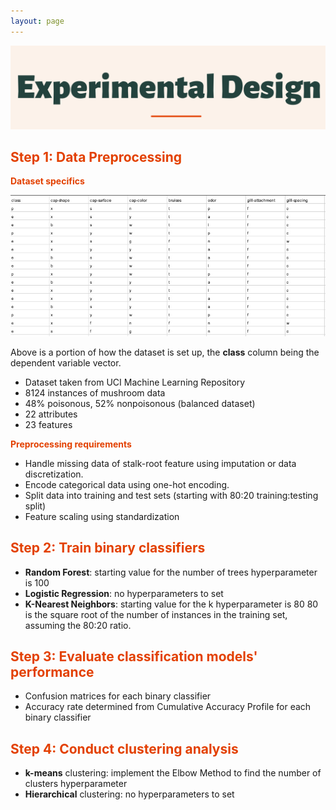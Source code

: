 ```yaml
---
layout: page
---
```

![alt-text-1](/assets/img/ED2.png "title") 

## <font color="#E34000"><b>Step 1: Data Preprocessing</b></font>
<p>
<font color="#E34000"><b>Dataset specifics</b></font>

![alt-text-1](/assets/img/Dataset.jpg "title") 

Above is a portion of how the dataset is set up, the <b>class</b> column being the dependent variable vector.
- Dataset taken from UCI Machine Learning Repository
- 8124 instances of mushroom data
- 48% poisonous, 52% nonpoisonous (balanced dataset)
- 22 attributes
- 23 features
</p>
<font color="#E34000"><b>Preprocessing requirements</b></font>

- Handle missing data of stalk-root feature using imputation or data discretization.
- Encode categorical data using one-hot encoding.
- Split data into training and test sets (starting with 80:20 training:testing split)
- Feature scaling using standardization

## <font color="#E34000"><b>Step 2: Train binary classifiers</b></font>
- <b>Random Forest</b>: starting value for the number of trees hyperparameter is 100
- <b>Logistic Regression</b>: no hyperparameters to set
- <b>K-Nearest Neighbors</b>: starting value for the k hyperparameter is 80
80 is the square root of the number of instances in the training set, assuming the 80:20 ratio. 


## <font color="#E34000"><b>Step 3: Evaluate classification models' performance</b></font>

- Confusion matrices for each binary classifier
- Accuracy rate determined from Cumulative Accuracy Profile for each binary classifier

## <font color="#E34000"><b>Step 4: Conduct clustering analysis</b></font>

- <b>k-means</b> clustering: implement the Elbow Method to find the number of clusters hyperparameter
- <b>Hierarchical</b> clustering: no hyperparameters to set



